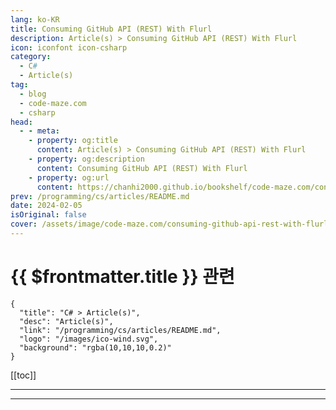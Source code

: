 ```yaml
---
lang: ko-KR
title: Consuming GitHub API (REST) With Flurl
description: Article(s) > Consuming GitHub API (REST) With Flurl
icon: iconfont icon-csharp
category: 
  - C#
  - Article(s)
tag: 
  - blog
  - code-maze.com
  - csharp
head:  
  - - meta:
    - property: og:title
      content: Article(s) > Consuming GitHub API (REST) With Flurl
    - property: og:description
      content: Consuming GitHub API (REST) With Flurl
    - property: og:url
      content: https://chanhi2000.github.io/bookshelf/code-maze.com/consuming-github-api-rest-with-flurl.html
prev: /programming/cs/articles/README.md
date: 2024-02-05
isOriginal: false
cover: /assets/image/code-maze.com/consuming-github-api-rest-with-flurl/banner.png
---
```


# {{ $frontmatter.title }} 관련

```component VPCard
{
  "title": "C# > Article(s)",
  "desc": "Article(s)",
  "link": "/programming/cs/articles/README.md",
  "logo": "/images/ico-wind.svg",
  "background": "rgba(10,10,10,0.2)"
}
```

[[toc]]

---

<SiteInfo
  name="Consuming GitHub API (REST) With Flurl"
  desc="In this article, we are going to learn how to consume a RESTful API (GitHub) in C# using Flurl library. We will add unit testing as well."
  url="https://code-maze.com/consuming-github-api-rest-with-flurl/"
  logo="/assets/image/code-maze.com/favicon.png"
  preview="/assets/image/consuming-github-api-rest-with-flurl/banner.png"/>

<!-- TODO: 작성 -->

---

<TagLinks />